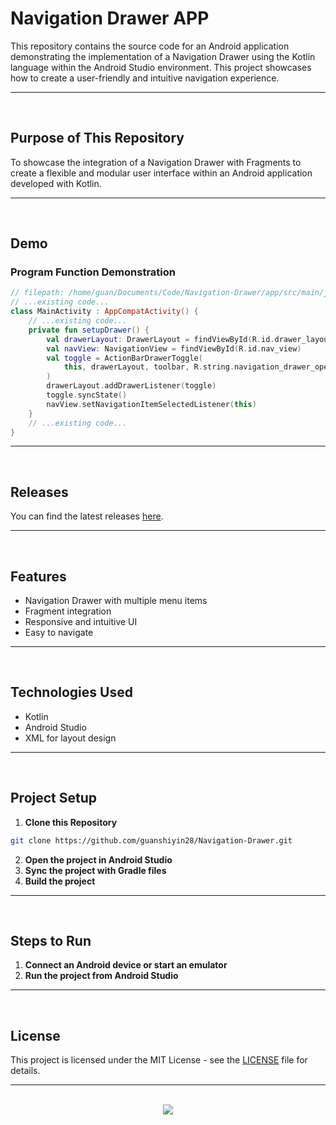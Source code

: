 # Navigation Drawer APP

This repository contains the source code for an Android application demonstrating the implementation of a Navigation Drawer using the Kotlin language within the Android Studio environment. This project showcases how to create a user-friendly and intuitive navigation experience.

<hr><br>

## Purpose of This Repository

To showcase the integration of a Navigation Drawer with Fragments to create a flexible and modular user interface within an Android application developed with Kotlin.

<hr><br>

## Demo

### Program Function Demonstration

```kotlin
// filepath: /home/guan/Documents/Code/Navigation-Drawer/app/src/main/java/com/example/navigationdrawer/MainActivity.kt
// ...existing code...
class MainActivity : AppCompatActivity() {
    // ...existing code...
    private fun setupDrawer() {
        val drawerLayout: DrawerLayout = findViewById(R.id.drawer_layout)
        val navView: NavigationView = findViewById(R.id.nav_view)
        val toggle = ActionBarDrawerToggle(
            this, drawerLayout, toolbar, R.string.navigation_drawer_open, R.string.navigation_drawer_close
        )
        drawerLayout.addDrawerListener(toggle)
        toggle.syncState()
        navView.setNavigationItemSelectedListener(this)
    }
    // ...existing code...
}
```

<hr><br>

## Releases

You can find the latest releases [here](https://github.com/guanshiyin28/Navigation-Drawer/releases).

<hr><br>

## Features

- Navigation Drawer with multiple menu items
- Fragment integration
- Responsive and intuitive UI
- Easy to navigate

<hr><br>

## Technologies Used

- Kotlin
- Android Studio
- XML for layout design

<hr><br>

## Project Setup

1. **Clone this Repository**

```bash
git clone https://github.com/guanshiyin28/Navigation-Drawer.git
```

2. **Open the project in Android Studio**
3. **Sync the project with Gradle files**
4. **Build the project**

<hr><br>

## Steps to Run

1. **Connect an Android device or start an emulator**
2. **Run the project from Android Studio**

<hr><br>

## License

This project is licensed under the MIT License - see the [LICENSE](LICENSE) file for details.

<hr><br>

<div align="center">
  <a href="https://www.instagram.com/guanshiyin_/">
  <img src="https://capsule-render.vercel.app/api?type=waving&height=200&color=100:FF0000,20:F0F0F0&section=footer&reversal=false&textBg=false&fontAlignY=50&descAlign=48&descAlignY=59"/>
  </a>
</div>
